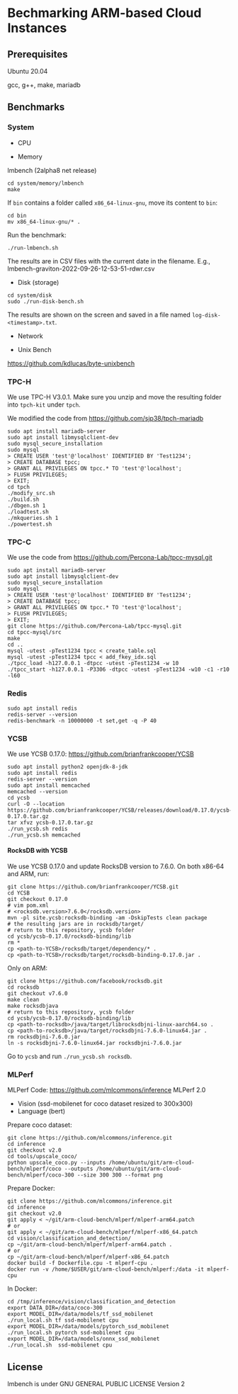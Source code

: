 # Bechmarking ARM-based Cloud Instances

## Prerequisites

Ubuntu 20.04

gcc, g++, make, mariadb


## Benchmarks

### System

- CPU

- Memory

lmbench (2alpha8 net release)

```
cd system/memory/lmbench
make
```

If ``bin`` contains a folder called ``x86_64-linux-gnu``, move its content to ``bin``:

```
cd bin
mv x86_64-linux-gnu/* .
```

Run the benchmark:

```
./run-lmbench.sh
```

The results are in CSV files with the current date in the filename. E.g., lmbench-graviton-2022-09-26-12-53-51-rdwr.csv

- Disk (storage)

```
cd system/disk
sudo ./run-disk-bench.sh
```

The results are shown on the screen and saved in a file named ``log-disk-<timestamp>.txt``.


- Network

- Unix Bench

https://github.com/kdlucas/byte-unixbench

### TPC-H

We use TPC-H V3.0.1. Make sure you unzip and move the resulting folder into ``tpch-kit`` under ``tpch``.

We modified the code from https://github.com/sjp38/tpch-mariadb

```
sudo apt install mariadb-server
sudo apt install libmysqlclient-dev
sudo mysql_secure_installation
sudo mysql
> CREATE USER 'test'@'localhost' IDENTIFIED BY 'Test1234';
> CREATE DATABASE tpcc;
> GRANT ALL PRIVILEGES ON tpcc.* TO 'test'@'localhost';
> FLUSH PRIVILEGES;
> EXIT;
cd tpch
./modify_src.sh
./build.sh
./dbgen.sh 1
./loadtest.sh
./mkqueries.sh 1
./powertest.sh
```

### TPC-C

We use the code from https://github.com/Percona-Lab/tpcc-mysql.git

```
sudo apt install mariadb-server
sudo apt install libmysqlclient-dev
sudo mysql_secure_installation
sudo mysql
> CREATE USER 'test'@'localhost' IDENTIFIED BY 'Test1234';
> CREATE DATABASE tpcc;
> GRANT ALL PRIVILEGES ON tpcc.* TO 'test'@'localhost';
> FLUSH PRIVILEGES;
> EXIT;
git clone https://github.com/Percona-Lab/tpcc-mysql.git
cd tpcc-mysql/src
make
cd ..
mysql -utest -pTest1234 tpcc < create_table.sql
mysql -utest -pTest1234 tpcc < add_fkey_idx.sql
./tpcc_load -h127.0.0.1 -dtpcc -utest -pTest1234 -w 10
./tpcc_start -h127.0.0.1 -P3306 -dtpcc -utest -pTest1234 -w10 -c1 -r10 -l60
```

### Redis

```
sudo apt install redis
redis-server --version
redis-benchmark -n 10000000 -t set,get -q -P 40
```

### YCSB

We use YCSB 0.17.0: https://github.com/brianfrankcooper/YCSB

```
sudo apt install python2 openjdk-8-jdk
sudo apt install redis
redis-server --version
sudo apt install memcached
memcached --version
cd ycsb
curl -O --location https://github.com/brianfrankcooper/YCSB/releases/download/0.17.0/ycsb-0.17.0.tar.gz
tar xfvz ycsb-0.17.0.tar.gz
./run_ycsb.sh redis
./run_ycsb.sh memcached
```

#### RocksDB with YCSB

We use YCSB 0.17.0 and update RocksDB version to 7.6.0. On both x86-64 and ARM, run:

```
git clone https://github.com/brianfrankcooper/YCSB.git
cd YCSB
git checkout 0.17.0
# vim pom.xml
# <rocksdb.version>7.6.0</rocksdb.version>
mvn -pl site.ycsb:rocksdb-binding -am -DskipTests clean package
# the resulting jars are in rocksdb/target/
# return to this repository, ycsb folder
cd ycsb/ycsb-0.17.0/rocksdb-binding/lib
rm *
cp <path-to-YCSB>/rocksdb/target/dependency/* .
cp <path-to-YCSB>/rocksdb/target/rocksdb-binding-0.17.0.jar .
```

Only on ARM:

```
git clone https://github.com/facebook/rocksdb.git
cd rocksdb
git checkout v7.6.0
make clean
make rocksdbjava
# return to this repository, ycsb folder
cd ycsb/ycsb-0.17.0/rocksdb-binding/lib
cp <path-to-rocksdb>/java/target/librocksdbjni-linux-aarch64.so .
cp <path-to-rocksdb>/java/target/rocksdbjni-7.6.0-linux64.jar .
rm rocksdbjni-7.6.0.jar
ln -s rocksdbjni-7.6.0-linux64.jar rocksdbjni-7.6.0.jar
```

Go to ``ycsb`` and run ``./run_ycsb.sh rocksdb``.

### MLPerf

MLPerf Code: https://github.com/mlcommons/inference
MLPerf 2.0

- Vision (ssd-mobilenet for coco dataset resized to 300x300)
- Language (bert)

Prepare coco dataset:

```
git clone https://github.com/mlcommons/inference.git
cd inference
git checkout v2.0
cd tools/upscale_coco/
python upscale_coco.py --inputs /home/ubuntu/git/arm-cloud-bench/mlperf/coco --outputs /home/ubuntu/git/arm-cloud-bench/mlperf/coco-300 --size 300 300 --format png
```

Prepare Docker:

```
git clone https://github.com/mlcommons/inference.git
cd inference
git checkout v2.0
git apply < ~/git/arm-cloud-bench/mlperf/mlperf-arm64.patch
# or
git apply < ~/git/arm-cloud-bench/mlperf/mlperf-x86_64.patch
cd vision/classification_and_detection/
cp ~/git/arm-cloud-bench/mlperf/mlperf-arm64.patch .
# or
cp ~/git/arm-cloud-bench/mlperf/mlperf-x86_64.patch
docker build -f Dockerfile.cpu -t mlperf-cpu .
docker run -v /home/$USER/git/arm-cloud-bench/mlperf:/data -it mlperf-cpu
```

In Docker:

```
cd /tmp/inference/vision/classification_and_detection
export DATA_DIR=/data/coco-300
export MODEL_DIR=/data/models/tf_ssd_mobilenet
./run_local.sh tf ssd-mobilenet cpu
export MODEL_DIR=/data/models/pytorch_ssd_mobilenet
./run_local.sh pytorch ssd-mobilenet cpu
export MODEL_DIR=/data/models/onnx_ssd_mobilenet
./run_local.sh  ssd-mobilenet cpu
```

## License

lmbench is under GNU GENERAL PUBLIC LICENSE Version 2

